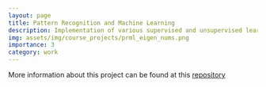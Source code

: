 ```yaml
---
layout: page
title: Pattern Recognition and Machine Learning
description: Implementation of various supervised and unsupervised learning techniques from scratch
img: assets/img/course_projects/prml_eigen_nums.png
importance: 3
category: work
---
```


More information about this project can be found at this [repository](https://github.com/lalit-jayanti/PRML-Assignments)